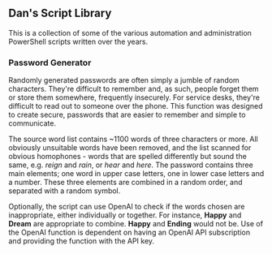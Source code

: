 ## Dan's Script Library

This is a collection of some of the various automation and administration PowerShell scripts written over the years.

### Password Generator
Randomly generated passwords are often simply a jumble of random characters. They're difficult to remember and, as such, people forget them or store them somewhere, frequently insecurely. For service desks, they're difficult to read out to someone over the phone. This function was designed to create secure, passwords that are easier to remember and simple to communicate.

The source word list contains ~1100 words of three characters or more. All obviously unsuitable words have been removed, and the list scanned for obvious homophones - words that are spelled differently but sound the same, e.g. *reign* and *rain*, or *hear* and *here*. The password contains three main elements; one word in upper case letters, one in lower case letters and a number. These three elements are combined in a random order, and separated with a random symbol.

Optionally, the script can use OpenAI to check if the words chosen are inappropriate, either individually or together. For instance, **Happy** and **Dream** are appropriate to combine. **Happy** and **Ending** would not be. Use of the OpenAI function is dependent on having an OpenAI API subscription and providing the function with the API key.
